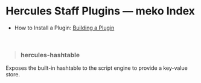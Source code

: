 Hercules Staff Plugins &mdash; meko Index
=============================================

- How to Install a Plugin: [Building a Plugin](http://herc.ws/wiki/HPM#Building_a_plugin)

<br>


> ### hercules-hashtable

Exposes the built-in hashtable to the script engine to provide a key-value store.
